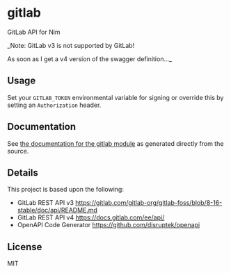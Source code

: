 # gitlab

GitLab API for Nim

_Note: GitLab v3 is not supported by GitLab!

As soon as I get a v4 version of the swagger definition..._

## Usage

Set your `GITLAB_TOKEN` environmental variable for signing or override this by
setting an `Authorization` header.

## Documentation
See [the documentation for the gitlab module](https://disruptek.github.io/gitlab/gitlab.html) as generated directly from the source.

## Details

This project is based upon the following:

- GitLab REST API v3 https://gitlab.com/gitlab-org/gitlab-foss/blob/8-16-stable/doc/api/README.md
- GitLab REST API v4 https://docs.gitlab.com/ee/api/
- OpenAPI Code Generator https://github.com/disruptek/openapi

## License
MIT
